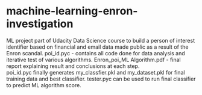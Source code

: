 # machine-learning-enron-investigation
ML project part of Udacity Data Science course to build a person of interest identifier based on financial and email data made public as a result of the Enron scandal.
poi_id.pyc - contains all code done for data analysis and iterative test of various algorithms. 
Enron_poi_ML Algorithm.pdf - final report explaining result and conclusions at each step.  
poi_id.pyc finally generates my_classfier.pkl and my_dataset.pkl for final training data and best classifier. tester.pyc can be used to run final classifier to predict ML algorithm score.
